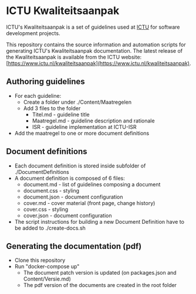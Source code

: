 # ICTU Kwaliteitsaanpak

ICTU's Kwaliteitsaanpak is a set of guidelines used at [ICTU](https://www.ictu.nl/) for software development projects.

This repository contains the source information and automation scripts for generating ICTU's Kwaliteitsaanpak documentation. The latest release of the Kwaliteitsaanpak is available from the ICTU website: [https://www.ictu.nl/kwaliteitsaanpak](https://www.ictu.nl/kwaliteitsaanpak).

## Authoring guidelines

- For each guideline:
  - Create a folder under ./Content/Maatregelen
  - Add 3 files to the folder
    - Titel.md - guideline title
    - Maatregel.md - guideline description and rationale
    - ISR - guideline implementation at ICTU-ISR
- Add the maatregel to one or more document definitions

## Document definitions

- Each document definition is stored inside subfolder of ./DocumentDefinitions
- A document definition is composed of 6 files:
  - document.md - list of guidelines composing a document
  - document.css - styling
  - document.json - document configuration
  - cover.md - cover material (front page, change history)
  - cover.css - styling
  - cover.json - document configuration
- The script instructions for building a new Document Definition have to be added to ./create-docs.sh

## Generating the documentation (pdf)

- Clone this repository
- Run "docker-compose up"
  - The document patch version is updated (on packages.json and Content/Versie.md)
  - The pdf version of the documents are created in the root folder
